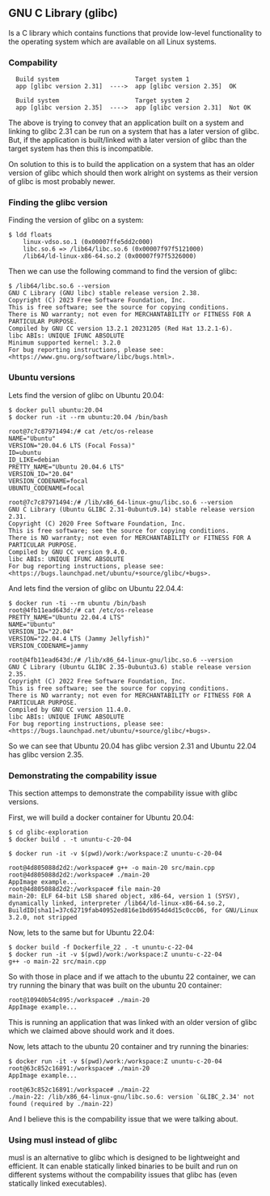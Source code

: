 ## GNU C Library (glibc)
Is a C library which contains functions that provide low-level functionality to
the operating system which are available on all Linux systems.

### Compability
``` 
  Build system                     Target system 1
  app [glibc version 2.31]  ---->  app [glibc version 2.35]  OK

  Build system                     Target system 2
  app [glibc version 2.35]  ---->  app [glibc version 2.31]  Not OK
```
The above is trying to convey that an application built on a system and linking
to glibc 2.31 can be run on a system that has a later version of glibc.
But, if the application is built/linked with a later version of glibc than the
target system has then this is incompatible.

On solution to this is to build the application on a system that has an older
version of glibc which should then work alright on systems as their version of
glibc is most probably newer.

### Finding the glibc version
Finding the version of glibc on a system:
```console
$ ldd floats
	linux-vdso.so.1 (0x00007ffe5dd2c000)
	libc.so.6 => /lib64/libc.so.6 (0x00007f97f5121000)
	/lib64/ld-linux-x86-64.so.2 (0x00007f97f5326000)
```
Then we can use the following command to find the version of glibc:
```console
$ /lib64/libc.so.6 --version
GNU C Library (GNU libc) stable release version 2.38.
Copyright (C) 2023 Free Software Foundation, Inc.
This is free software; see the source for copying conditions.
There is NO warranty; not even for MERCHANTABILITY or FITNESS FOR A
PARTICULAR PURPOSE.
Compiled by GNU CC version 13.2.1 20231205 (Red Hat 13.2.1-6).
libc ABIs: UNIQUE IFUNC ABSOLUTE
Minimum supported kernel: 3.2.0
For bug reporting instructions, please see:
<https://www.gnu.org/software/libc/bugs.html>.
```

### Ubuntu versions
Lets find the version of glibc on Ubuntu 20.04:
```console
$ docker pull ubuntu:20.04
$ docker run -it --rm ubuntu:20.04 /bin/bash

root@7c7c87971494:/# cat /etc/os-release 
NAME="Ubuntu"
VERSION="20.04.6 LTS (Focal Fossa)"
ID=ubuntu
ID_LIKE=debian
PRETTY_NAME="Ubuntu 20.04.6 LTS"
VERSION_ID="20.04"
VERSION_CODENAME=focal
UBUNTU_CODENAME=focal

root@7c7c87971494:/# /lib/x86_64-linux-gnu/libc.so.6 --version
GNU C Library (Ubuntu GLIBC 2.31-0ubuntu9.14) stable release version 2.31.
Copyright (C) 2020 Free Software Foundation, Inc.
This is free software; see the source for copying conditions.
There is NO warranty; not even for MERCHANTABILITY or FITNESS FOR A
PARTICULAR PURPOSE.
Compiled by GNU CC version 9.4.0.
libc ABIs: UNIQUE IFUNC ABSOLUTE
For bug reporting instructions, please see:
<https://bugs.launchpad.net/ubuntu/+source/glibc/+bugs>.
```

And lets find the version of glibc on Ubuntu 22.04.4:
```console
$ docker run -ti --rm ubuntu /bin/bash
root@4fb11ead643d:/# cat /etc/os-release 
PRETTY_NAME="Ubuntu 22.04.4 LTS"
NAME="Ubuntu"
VERSION_ID="22.04"
VERSION="22.04.4 LTS (Jammy Jellyfish)"
VERSION_CODENAME=jammy

root@4fb11ead643d:/# /lib/x86_64-linux-gnu/libc.so.6 --version
GNU C Library (Ubuntu GLIBC 2.35-0ubuntu3.6) stable release version 2.35.
Copyright (C) 2022 Free Software Foundation, Inc.
This is free software; see the source for copying conditions.
There is NO warranty; not even for MERCHANTABILITY or FITNESS FOR A
PARTICULAR PURPOSE.
Compiled by GNU CC version 11.4.0.
libc ABIs: UNIQUE IFUNC ABSOLUTE
For bug reporting instructions, please see:
<https://bugs.launchpad.net/ubuntu/+source/glibc/+bugs>.
````
So we can see that Ubuntu 20.04 has glibc version 2.31 and Ubuntu 22.04 has
glibc version 2.35.

### Demonstrating the compability issue
This section attemps to demonstrate the compability issue with glibc versions.

First, we will build a docker container for Ubuntu 20.04:
```console
$ cd glibc-exploration
$ docker build . -t ununtu-c-20-04

$ docker run -it -v $(pwd)/work:/workspace:Z ununtu-c-20-04

root@4d805088d2d2:/workspace# g++ -o main-20 src/main.cpp 
root@4d805088d2d2:/workspace# ./main-20 
AppImage example...
root@4d805088d2d2:/workspace# file main-20 
main-20: ELF 64-bit LSB shared object, x86-64, version 1 (SYSV), dynamically linked, interpreter /lib64/ld-linux-x86-64.so.2, BuildID[sha1]=37c62719fab40952ed816e1bd6954d4d15c0cc06, for GNU/Linux 3.2.0, not stripped
```

Now, lets to the same but for Ubuntu 22.04:
```console
$ docker build -f Dockerfile_22 . -t ununtu-c-22-04
$ docker run -it -v $(pwd)/work:/workspace:Z ununtu-c-22-04
g++ -o main-22 src/main.cpp
```

So with those in place and if we attach to the ubuntu 22 container, we can
try running the binary that was built on the ubuntu 20 container:
```console
root@10940b54c095:/workspace# ./main-20
AppImage example...
```
This is running an application that was linked with an older version of glibc
which we claimed above should work and it does.

Now, lets attach to the ubuntu 20 container and try running the binaries:
```console
$ docker run -it -v $(pwd)/work:/workspace:Z ununtu-c-20-04
root@63c852c16891:/workspace# ./main-20 
AppImage example...

root@63c852c16891:/workspace# ./main-22 
./main-22: /lib/x86_64-linux-gnu/libc.so.6: version `GLIBC_2.34' not found (required by ./main-22)
```
And I believe this is the compability issue that we were talking about.

### Using musl instead of glibc
musl is an alternative to glibc which is designed to be lightweight and
efficient. It can enable statically linked binaries to be built and run on
different systems without the compability issues that glibc has (even statically
linked executables).
